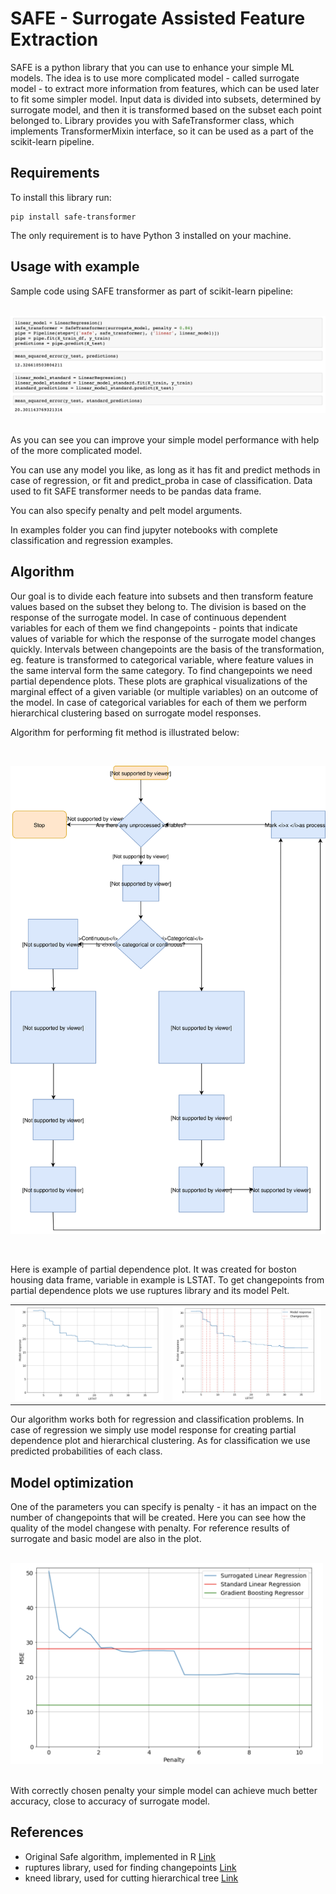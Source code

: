 # SAFE - Surrogate Assisted Feature Extraction

SAFE is a python library that you can use to enhance your simple ML models.
The idea is to use more complicated model - called surrogate model - to extract more information from features, which can be used later to fit some simpler model.
Input data is divided into subsets, determined by surrogate model, and then it is transformed  based on the subset each point belonged to.
Library provides you with SafeTransformer class, which implements TransformerMixin interface, so it can be used as a part of the scikit-learn pipeline.


## Requirements

To install this library run:

```
pip install safe-transformer
```

The only requirement is to have Python 3 installed on your machine.

## Usage with example

Sample code using SAFE transformer as part of scikit-learn pipeline:

&nbsp;&nbsp;
![](images/note.png)
&nbsp;&nbsp;

As you can see you can improve your simple model performance with help of the more complicated model.

You can use any model you like, as long as it has fit and predict methods in case of regression, or fit and predict_proba in case of classification. Data used to fit SAFE transformer needs to be pandas data frame. 

You can also specify penalty and pelt model arguments.

In examples folder you can find jupyter notebooks with complete classification and regression examples.

## Algorithm

Our goal is to divide each feature into subsets and then transform feature values based on the subset they belong to. 
The division is based on the response of the surrogate model. 
In case of continuous dependent variables for each of them we find changepoints - points that indicate values of variable for which the response of the surrogate model changes quickly. Intervals between changepoints are the basis of the transformation, eg. feature is transformed to categorical variable, where feature values in the same interval form the same category. To find changepoints we need partial dependence plots. 
These plots are graphical visualizations of the marginal effect of a given variable (or multiple variables) on an outcome of the model.
In case of categorical variables for each of them we perform hierarchical clustering based on surrogate model responses.


Algorithm for performing fit method is illustrated below:

&nbsp;&nbsp;

![*Fit method algorithm*](images/fl.svg)

&nbsp;&nbsp;


Here is example of partial dependence plot. It was created for boston housing data frame, variable in example is LSTAT. To get changepoints from partial dependence plots we use ruptures library and its model Pelt.

| | |
| - | - |
| ![alt](images/simple-plot.png) | ![alt](images/changepoint.png) |

Our algorithm works both for regression and classification problems. In case of regression we simply use model response for creating partial dependence plot and hierarchical clustering. As for classification we use predicted probabilities of each class.

## Model optimization

One of the parameters you can specify is penalty - it has an impact on the number of changepoints that will be created. Here you can see how the quality of the model changese with penalty. For reference results of surrogate and basic model are also in the plot.

&nbsp;&nbsp;
<img src="images/pens.png" alt="Model performance" width="500"/>
&nbsp;&nbsp;

With correctly chosen penalty your simple model can achieve much better accuracy, close to accuracy of surrogate model.

## References

* Original Safe algorithm, implemented in R [Link](https://mi2datalab.github.io/SAFE/index.html)
* ruptures library, used for finding changepoints [Link](https://github.com/deepcharles/ruptures)
* kneed library, used for cutting hierarchical tree [Link](https://github.com/arvkevi/kneed)

